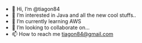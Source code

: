 - 👋 Hi, I’m @tiagon84
- 👀 I’m interested in Java and all the new cool stuffs..
- 🌱 I’m currently learning AWS
- 💞️ I’m looking to collaborate on...
- 📫 How to reach me tiagon84@gmail.com

<!---
tiagon84/tiagon84 is a ✨ special ✨ repository because its `README.md` (this file) appears on your GitHub profile.
You can click the Preview link to take a look at your changes.
--->
